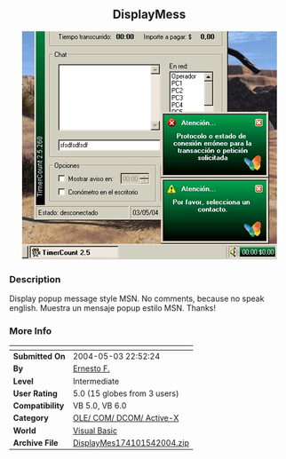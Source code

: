 ﻿<div align="center">

## DisplayMess

<img src="PIC2004541214506112.jpg">
</div>

### Description

Display popup message style MSN. No comments, because no speak english. Muestra un mensaje popup estilo MSN. Thanks!
 
### More Info
 


<span>             |<span>
---                |---
**Submitted On**   |2004-05-03 22:52:24
**By**             |[Ernesto F\.](https://github.com/Planet-Source-Code/PSCIndex/blob/master/ByAuthor/ernesto-f.md)
**Level**          |Intermediate
**User Rating**    |5.0 (15 globes from 3 users)
**Compatibility**  |VB 5\.0, VB 6\.0
**Category**       |[OLE/ COM/ DCOM/ Active\-X](https://github.com/Planet-Source-Code/PSCIndex/blob/master/ByCategory/ole-com-dcom-active-x__1-29.md)
**World**          |[Visual Basic](https://github.com/Planet-Source-Code/PSCIndex/blob/master/ByWorld/visual-basic.md)
**Archive File**   |[DisplayMes174101542004\.zip](https://github.com/Planet-Source-Code/ernesto-f-displaymess__1-53560/archive/master.zip)








